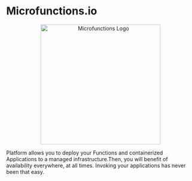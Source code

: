 
# Microfunctions.io
<p align="center">
  <a href="https://microfunctions.io" target="blank"><img src="http://www.microfunctions.io/wp-content/uploads/2020/07/New-Project-3.png" width="320" alt="Microfunctions Logo" /></a>
</p>


Platform allows you to deploy your Functions and containerized Applications to a managed infrastructure.Then, you will benefit of availability everywhere, at all times. Invoking your applications has never been that easy.
